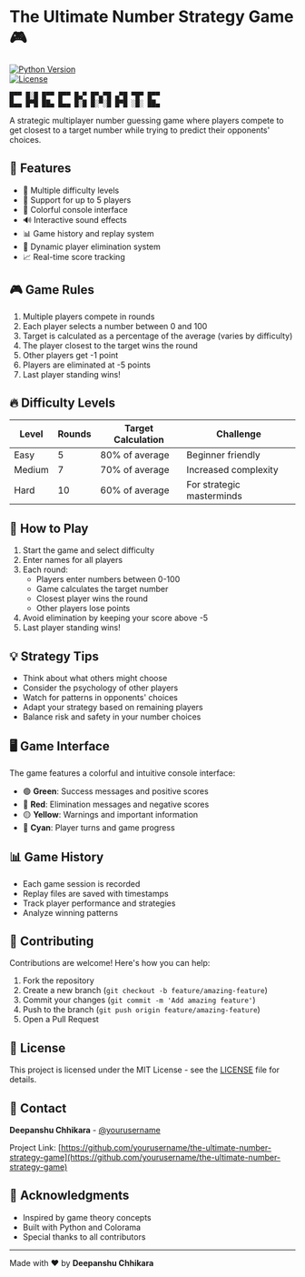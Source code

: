 # The Ultimate Number Strategy Game 🎮

[![Python Version](https://img.shields.io/badge/python-3.6%2B-blue.svg)](https://python.org)  
[![License](https://img.shields.io/badge/license-MIT-green.svg)](LICENSE)

```ascii
█▀▀ █░█ █▀▀ █▀▀ █▄▀ █▀▄▀█ ▄▀█ ▀█▀ █▀▀
█▄▄ █▀█ ██▄ █▄▄ █░█ █░▀░█ █▀█ ░█░ ██▄
```

A strategic multiplayer number guessing game where players compete to get closest to a target number while trying to predict their opponents' choices.

## 🌟 Features

- 🎯 Multiple difficulty levels
- 👥 Support for up to 5 players
- 🎨 Colorful console interface
- 🔊 Interactive sound effects
- 📊 Game history and replay system
- 💫 Dynamic player elimination system
- 📈 Real-time score tracking

## 🎮 Game Rules

1. Multiple players compete in rounds
2. Each player selects a number between 0 and 100
3. Target is calculated as a percentage of the average (varies by difficulty)
4. The player closest to the target wins the round
5. Other players get -1 point
6. Players are eliminated at -5 points
7. Last player standing wins!

## 🔥 Difficulty Levels

| Level    | Rounds | Target Calculation | Challenge                    |
|----------|--------|-------------------|------------------------------|
| Easy     | 5      | 80% of average    | Beginner friendly           |
| Medium   | 7      | 70% of average    | Increased complexity        |
| Hard     | 10     | 60% of average    | For strategic masterminds   |

## 🎯 How to Play

1. Start the game and select difficulty
2. Enter names for all players
3. Each round:
   - Players enter numbers between 0-100
   - Game calculates the target number
   - Closest player wins the round
   - Other players lose points
4. Avoid elimination by keeping your score above -5
5. Last player standing wins!

## 💡 Strategy Tips

- Think about what others might choose
- Consider the psychology of other players
- Watch for patterns in opponents' choices
- Adapt your strategy based on remaining players
- Balance risk and safety in your number choices

## 🖥️ Game Interface

The game features a colorful and intuitive console interface:
- 🟢 **Green**: Success messages and positive scores
- 🔴 **Red**: Elimination messages and negative scores
- 🟡 **Yellow**: Warnings and important information
- 🔵 **Cyan**: Player turns and game progress

## 📊 Game History

- Each game session is recorded
- Replay files are saved with timestamps
- Track player performance and strategies
- Analyze winning patterns

## 🤝 Contributing

Contributions are welcome! Here's how you can help:

1. Fork the repository
2. Create a new branch (`git checkout -b feature/amazing-feature`)
3. Commit your changes (`git commit -m 'Add amazing feature'`)
4. Push to the branch (`git push origin feature/amazing-feature`)
5. Open a Pull Request

## 📝 License

This project is licensed under the MIT License - see the [LICENSE](LICENSE) file for details.

## 📧 Contact

**Deepanshu Chhikara** - [@yourusername](https://twitter.com/yourusername)

Project Link: [https://github.com/yourusername/the-ultimate-number-strategy-game](https://github.com/yourusername/the-ultimate-number-strategy-game)

## 🙏 Acknowledgments

- Inspired by game theory concepts
- Built with Python and Colorama
- Special thanks to all contributors

---

Made with ❤️ by **Deepanshu Chhikara**
